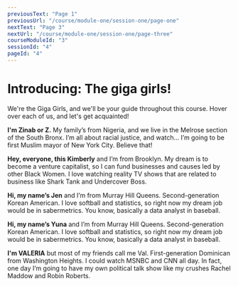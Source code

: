 ```yaml
---
previousText: "Page 1"
previousUrl: "/course/module-one/session-one/page-one"
nextText: "Page 3"
nextUrl: "/course/module-one/session-one/page-three"
courseModuleId: "3"
sessionId: "4"
pageId: "4"
---
```



# Introducing: The giga girls!

We're the Giga Girls, and we'll be your guide throughout this course. Hover over each of us, and let's get acquainted!

<sparkle-cards>
   <sparkle-card header="Zinab" icon="/assets/img/characters/zynab.png" size="lg">
    <p><strong>I'm Zinab or Z.</strong> My family’s from Nigeria, and we live in the Melrose section of the South Bronx. I’m all about racial justice, and watch… I’m going to be first Muslim mayor of New York City. Believe that!</p>
  </sparkle-card>

  <sparkle-card header="Kimberly" icon="/assets/img/characters/kimberly.png" size="lg">
    <p><strong>Hey, everyone, this Kimberly</strong> and I’m from Brooklyn. My dream is to become a venture capitalist, so I can fund businesses and causes led by other Black Women. I love watching reality TV shows that are related to business like Shark Tank and Undercover Boss.</p>
  </sparkle-card>

<sparkle-card header="Jen" icon="/assets/img/characters/jen.png" size="lg">
    <p><strong>Hi, my name’s Jen</strong> and I’m from Murray Hill Queens. Second-generation Korean American. I love softball and statistics, so right now my dream job would be in sabermetrics. You know, basically a data analyst in baseball.</p>
  </sparkle-card>

  <sparkle-card header="Yuna" icon="/assets/img/characters/yuna.png" size="lg">
    <p><strong>Hi, my name’s Yuna</strong> and I’m from Murray Hill Queens. Second-generation Korean American. I love softball and statistics, so right now my dream job would be in sabermetrics. You know, basically a data analyst in baseball.</p>
  </sparkle-card>

  <sparkle-card header="VALERIA" icon="/assets/img/characters/valeria.png" size="lg">
    <p><strong>I'm VALERIA</strong> but most of my friends call me Val. First-generation Dominican from Washington Heights. I could watch MSNBC and CNN all day. In fact, one day I’m going to have my own political talk show like my crushes Rachel Maddow and Robin Roberts.</p>
  </sparkle-card>
</sparkle-cards>
